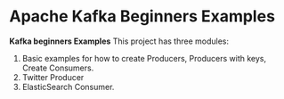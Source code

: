# Apache Kafka Beginners Examples
**Kafka beginners Examples**
This project has three modules:
1. Basic examples for how to create Producers, Producers with keys, Create Consumers.
2. Twitter Producer
3. ElasticSearch Consumer.